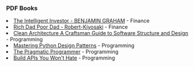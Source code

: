 <h3>PDF Books</h3>
<li><a href='https://github.com/asynchroza/books/blob/main/Finance/The%20Intelligent%20Investor%20-%20BENJAMIN%20GRAHAM.pdf)'>The Intelligent Investor - BENJAMIN GRAHAM</a> - Finance</li>
<li><a href='https://github.com/asynchroza/books/blob/main/Finance/Rich%20Dad%20Poor%20Dad%20-%20Robert-Kiyosaki.pdf)'>Rich Dad Poor Dad - Robert-Kiyosaki</a> - Finance</li>
<li><a href='https://github.com/asynchroza/books/blob/main/Programming/Clean%20Architecture%20A%20Craftsman%20Guide%20to%20Software%20Structure%20and%20Design.pdf)'>Clean Architecture A Craftsman Guide to Software Structure and Design</a> - Programming</li>
<li><a href='https://github.com/asynchroza/books/blob/main/Programming/Mastering%20Python%20Design%20Patterns.pdf)'>Mastering Python Design Patterns</a> - Programming</li>
<li><a href='https://github.com/asynchroza/books/blob/main/Programming/The%20Pragmatic%20Programmer.pdf)'>The Pragmatic Programmer</a> - Programming</li>
<li><a href='https://github.com/asynchroza/books/blob/main/Programming/Build%20APIs%20You%20Won't%20Hate.pdf)'>Build APIs You Won't Hate</a> - Programming</li>
